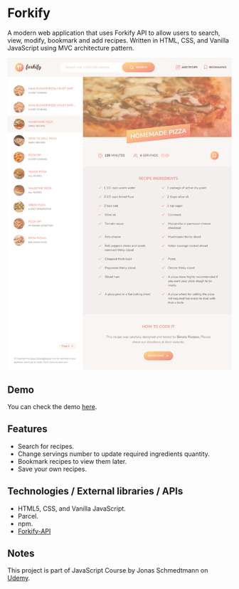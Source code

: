 # Forkify

A modern web application that uses Forkify API to allow users to search, view, modify, bookmark and add recipes. Written in HTML, CSS, and Vanilla JavaScript using MVC architecture pattern.

![screenshot](screenshot.png)

## Demo

You can check the demo [here](https://forkify-09.netlify.app/).

## Features

- Search for recipes.
- Change servings number to update required ingredients quantity.
- Bookmark recipes to view them later.
- Save your own recipes.

## Technologies / External libraries / APIs

- HTML5, CSS, and Vanilla JavaScript.
- Parcel.
- npm.
- [Forkify-API](https://forkify-api.herokuapp.com/v2)

## Notes

This project is part of JavaScript Course by Jonas Schmedtmann on [Udemy](https://www.udemy.com/course/the-complete-javascript-course/).
